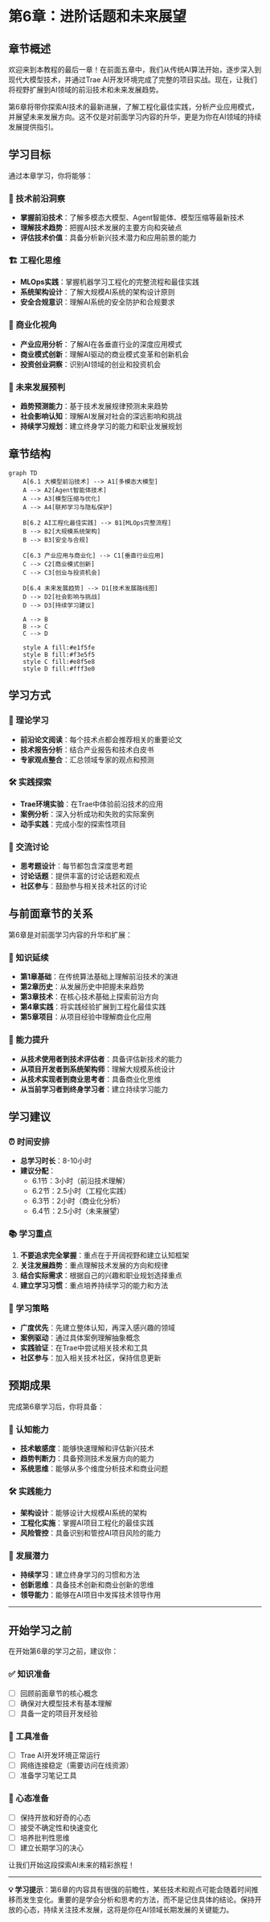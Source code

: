 # 第6章：进阶话题和未来展望

## 章节概述

欢迎来到本教程的最后一章！在前面五章中，我们从传统AI算法开始，逐步深入到现代大模型技术，并通过Trae AI开发环境完成了完整的项目实战。现在，让我们将视野扩展到AI领域的前沿技术和未来发展趋势。

第6章将带你探索AI技术的最新进展，了解工程化最佳实践，分析产业应用模式，并展望未来发展方向。这不仅是对前面学习内容的升华，更是为你在AI领域的持续发展提供指引。

## 学习目标

通过本章学习，你将能够：

### 🔬 技术前沿洞察
- **掌握前沿技术**：了解多模态大模型、Agent智能体、模型压缩等最新技术
- **理解技术趋势**：把握AI技术发展的主要方向和突破点
- **评估技术价值**：具备分析新兴技术潜力和应用前景的能力

### 🏗️ 工程化思维
- **MLOps实践**：掌握机器学习工程化的完整流程和最佳实践
- **系统架构设计**：了解大规模AI系统的架构设计原则
- **安全合规意识**：理解AI系统的安全防护和合规要求

### 💼 商业化视角
- **产业应用分析**：了解AI在各垂直行业的深度应用模式
- **商业模式创新**：理解AI驱动的商业模式变革和创新机会
- **投资创业洞察**：识别AI领域的创业和投资机会

### 🚀 未来发展预判
- **趋势预测能力**：基于技术发展规律预测未来趋势
- **社会影响认知**：理解AI发展对社会的深远影响和挑战
- **持续学习规划**：建立终身学习的能力和职业发展规划

## 章节结构

```mermaid
graph TD
    A[6.1 大模型前沿技术] --> A1[多模态大模型]
    A --> A2[Agent智能体技术]
    A --> A3[模型压缩与优化]
    A --> A4[联邦学习与隐私保护]
    
    B[6.2 AI工程化最佳实践] --> B1[MLOps完整流程]
    B --> B2[大规模系统架构]
    B --> B3[安全与合规]
    
    C[6.3 产业应用与商业化] --> C1[垂直行业应用]
    C --> C2[商业模式创新]
    C --> C3[创业与投资机会]
    
    D[6.4 未来发展趋势] --> D1[技术发展路线图]
    D --> D2[社会影响与挑战]
    D --> D3[持续学习建议]
    
    A --> B
    B --> C
    C --> D
    
    style A fill:#e1f5fe
    style B fill:#f3e5f5
    style C fill:#e8f5e8
    style D fill:#fff3e0
```

## 学习方式

### 📖 理论学习
- **前沿论文阅读**：每个技术点都会推荐相关的重要论文
- **技术报告分析**：结合产业报告和技术白皮书
- **专家观点整合**：汇总领域专家的观点和预测

### 🛠️ 实践探索
- **Trae环境实验**：在Trae中体验前沿技术的应用
- **案例分析**：深入分析成功和失败的实际案例
- **动手实践**：完成小型的探索性项目

### 🤝 交流讨论
- **思考题设计**：每节都包含深度思考题
- **讨论话题**：提供丰富的讨论话题和观点
- **社区参与**：鼓励参与相关技术社区的讨论

## 与前面章节的关系

第6章是对前面学习内容的升华和扩展：

### 🔗 知识延续
- **第1章基础**：在传统算法基础上理解前沿技术的演进
- **第2章历史**：从发展历史中把握未来趋势
- **第3章技术**：在核心技术基础上探索前沿方向
- **第4章实践**：将实践经验扩展到工程化最佳实践
- **第5章项目**：从项目经验中理解商业化应用

### 🎯 能力提升
- **从技术使用者到技术评估者**：具备评估新技术的能力
- **从项目开发者到系统架构师**：理解大规模系统设计
- **从技术实现者到商业思考者**：具备商业化思维
- **从当前学习者到终身学习者**：建立持续学习能力

## 学习建议

### ⏰ 时间安排
- **总学习时长**：8-10小时
- **建议分配**：
  - 6.1节：3小时（前沿技术理解）
  - 6.2节：2.5小时（工程化实践）
  - 6.3节：2小时（商业化分析）
  - 6.4节：2.5小时（未来展望）

### 📚 学习重点
1. **不要追求完全掌握**：重点在于开阔视野和建立认知框架
2. **关注发展趋势**：重点理解技术发展的方向和规律
3. **结合实际需求**：根据自己的兴趣和职业规划选择重点
4. **建立学习习惯**：重点培养持续学习的能力和方法

### 🎯 学习策略
- **广度优先**：先建立整体认知，再深入感兴趣的领域
- **案例驱动**：通过具体案例理解抽象概念
- **实践验证**：在Trae中尝试相关技术和工具
- **社区参与**：加入相关技术社区，保持信息更新

## 预期成果

完成第6章学习后，你将具备：

### 🧠 认知能力
- **技术敏感度**：能够快速理解和评估新兴技术
- **趋势判断力**：具备预测技术发展方向的能力
- **系统思维**：能够从多个维度分析技术和商业问题

### 🛠️ 实践能力
- **架构设计**：能够设计大规模AI系统的架构
- **工程化实施**：掌握AI项目工程化的最佳实践
- **风险管控**：具备识别和管控AI项目风险的能力

### 🚀 发展潜力
- **持续学习**：建立终身学习的习惯和方法
- **创新思维**：具备技术创新和商业创新的思维
- **领导能力**：能够在AI项目中发挥技术领导作用

---

## 开始学习之前

在开始第6章的学习之前，建议你：

### ✅ 知识准备
- [ ] 回顾前面章节的核心概念
- [ ] 确保对大模型技术有基本理解
- [ ] 具备一定的项目开发经验

### 🔧 工具准备
- [ ] Trae AI开发环境正常运行
- [ ] 网络连接稳定（需要访问在线资源）
- [ ] 准备学习笔记工具

### 🎯 心态准备
- [ ] 保持开放和好奇的心态
- [ ] 接受不确定性和快速变化
- [ ] 培养批判性思维
- [ ] 建立长期学习的决心

让我们开始这段探索AI未来的精彩旅程！

---

**💡 学习提示**：第6章的内容具有很强的前瞻性，某些技术和观点可能会随着时间推移而发生变化。重要的是学会分析和思考的方法，而不是记住具体的结论。保持开放的心态，持续关注技术发展，这将是你在AI领域长期发展的关键能力。
